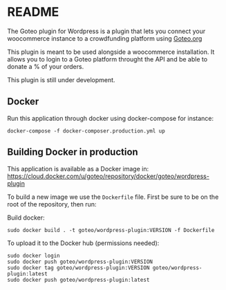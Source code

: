 # README

The Goteo plugin for Wordpress is a plugin that lets you connect your woocommerce instance to a crowdfunding platform using [Goteo.org](https://goteo.org)

This plugin is meant to be used alongside a woocommerce installation. It allows you to login to a Goteo platform throught the API and be able to donate a % of your orders.

This plugin is still under development.

Docker
------

Run this application through docker using docker-compose for instance:

```
docker-compose -f docker-composer.production.yml up
```

Building Docker in production
-----------------------------

This application is available as a Docker image in: https://cloud.docker.com/u/goteo/repository/docker/goteo/wordpress-plugin

To build a new image we use the `Dockerfile` file. First be sure to be on the root of the repository, then run:

Build docker:

```
sudo docker build . -t goteo/wordpress-plugin:VERSION -f Dockerfile
```

To upload it to the Docker hub (permissions needed):

```
sudo docker login
sudo docker push goteo/wordpress-plugin:VERSION
sudo docker tag goteo/wordpress-plugin:VERSION goteo/wordpress-plugin:latest
sudo docker push goteo/wordpress-plugin:latest
```
